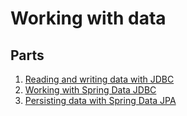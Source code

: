 # Working with data

## Parts
1. [Reading and writing data with JDBC](./tacos-jdbctemplate)
2. [Working with Spring Data JDBC](./tacos-sd-jdbc)
3. [Persisting data with Spring Data JPA](./tacos-sd-jpa)
